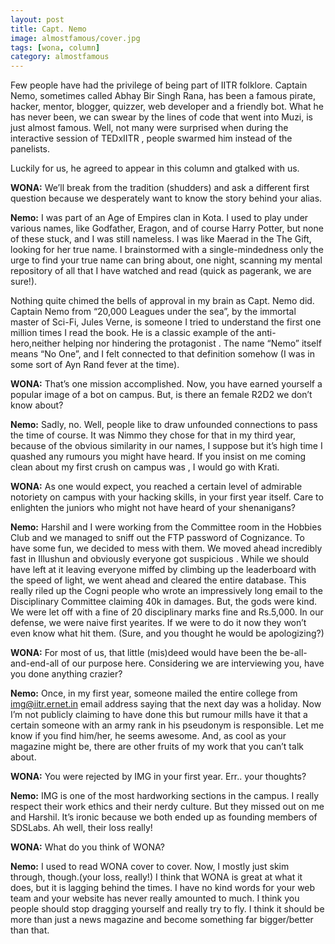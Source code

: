 ```yaml
---
layout: post
title: Capt. Nemo
image: almostfamous/cover.jpg
tags: [wona, column]
category: almostfamous
---
```


Few people have had the privilege of being part of IITR folklore. Captain Nemo, sometimes called Abhay Bir Singh Rana, has been a famous pirate, hacker, mentor, blogger, quizzer, web developer and a friendly bot. What he has never been, we can swear by the lines of code that went into Muzi, is just almost famous. Well, not many were surprised when during the interactive session of TEDxIITR , people swarmed him instead of the panelists.

Luckily for us, he agreed to appear in this column and gtalked with us.

**WONA:** We’ll break from the tradition (shudders)  and ask a different first question because we desperately want to know the story behind your alias.

**Nemo:** I was part of an Age of Empires clan in Kota. I used to play under various names, like Godfather, Eragon, and of course Harry Potter, but none of these stuck, and I was still nameless. I was like Maerad in the The Gift, looking for her true name.  I brainstormed with   a single-mindedness only the urge to find your true name can bring about, one night, scanning my mental repository of all that I have watched and read (quick as pagerank, we are sure!).

Nothing quite chimed the bells of approval in my brain as Capt. Nemo did.  Captain Nemo from “20,000 Leagues under the sea”, by the immortal master of Sci-Fi, Jules Verne, is someone I tried to understand the first one million times I read the book. He is a classic example of the anti-hero,neither helping nor hindering the protagonist . The name “Nemo” itself means “No One”, and I felt connected to that definition somehow (I was in some sort of Ayn Rand fever at the time).
 

**WONA:**  That’s one mission accomplished. Now, you have earned yourself a popular image of a bot on campus.  But, is there an female R2D2 we don’t know about?

**Nemo:** Sadly, no.  Well, people like to draw unfounded connections to pass the time of course. It was Nimmo they chose for that in my third year, because of the obvious similarity in our names, I suppose but it’s high time I quashed any rumours you might have heard. If you insist on me coming clean about my first crush on campus was , I would go with Krati.

**WONA:**  As one would expect, you reached a certain level of admirable notoriety on campus with your hacking skills, in your first year itself. Care to enlighten the juniors who might not have heard of your shenanigans?

**Nemo:** Harshil and I were working from the Committee room in  the Hobbies Club and we managed to sniff out the FTP password of Cognizance. To have some fun, we decided to mess with them. We moved ahead incredibly fast in Illushun and obviously everyone got suspicious . While we should have left at it leaving everyone miffed by climbing up the leaderboard with the speed of light, we went ahead and cleared the entire database. This really riled up the Cogni people who wrote an impressively long email to the Disciplinary Committee claiming 40k in damages. But, the gods were kind. We were let off with a fine of 20 disciplinary marks fine and Rs.5,000. In our defense, we were naive first yearites. If we were to do it now they won’t even know what hit them. (Sure, and you thought he would be apologizing?)
 

**WONA:** For most of us, that little (mis)deed would have been the be-all-and-end-all of our purpose here. Considering we are interviewing you, have you done anything crazier?

**Nemo:** Once, in my first year, someone mailed the entire college from img@iitr.ernet.in email address saying that the next day was a holiday. Now I’m not publicly claiming to have done this but rumour mills have it that a certain someone with an army rank in his pseudonym is responsible. Let me know if you find him/her, he seems awesome. And, as cool as your magazine might be, there are other fruits of my work that you can’t talk about.
 

**WONA:** You were rejected by IMG in your first year. Err.. your thoughts?

**Nemo:** IMG is one of the most hardworking sections in the campus. I really respect their work ethics and their nerdy culture. But they missed out on me and Harshil. It’s ironic because we both ended up as founding members of SDSLabs. Ah well, their loss really!
 

**WONA:** What do you think of WONA?

**Nemo:** I used to read WONA cover to cover. Now, I mostly just skim through, though.(your loss, really!) I think that WONA is great at what it does, but it is lagging behind the times. I have no kind words for your web team and your website has never really amounted to much. I think you people should stop dragging yourself and really try to fly. I think it should be more than just a news magazine and become something far bigger/better than that.